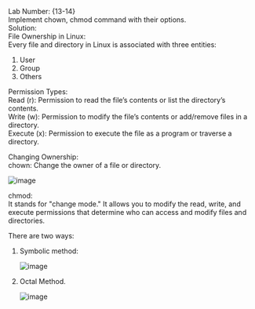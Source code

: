 Lab Number: {13-14}  
Implement chown, chmod command with their options.  
Solution:  
File Ownership in Linux:  
Every file and directory in Linux is associated with three entities:  
1. User
2. Group
3. Others

Permission Types:  
Read (r): Permission to read the file’s contents or list the directory’s contents.  
Write (w): Permission to modify the file’s contents or add/remove files in a directory.  
Execute (x): Permission to execute the file as a program or traverse a directory.  

Changing Ownership:  
chown: Change the owner of a file or directory.  

![image](https://github.com/user-attachments/assets/25715f79-0378-49bf-8069-b3028545b252)  

chmod:  
It stands for "change mode." It allows you to modify the read, write, and execute permissions that determine who can access and modify files and directories.

There are two ways:
1. Symbolic method:

   ![image](https://github.com/user-attachments/assets/a71b6404-2172-4d93-827c-7efe8ba2d1fa)

  

2. Octal Method.

   ![image](https://github.com/user-attachments/assets/9a38496d-54c8-47f4-ac4d-5ff7e5dfd166)


